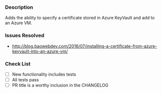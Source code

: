 ### Description

Adds the ability to specify a certificate stored in Azure KeyVault and add to an Azure VM.

### Issues Resolved

- http://blog.baowebdev.com/2016/07/installing-a-certificate-from-azure-keyvault-into-an-azure-vm/

### Check List

- [ ] New functionality includes tests
- [ ] All tests pass
- [ ] PR title is a worthy inclusion in the CHANGELOG
